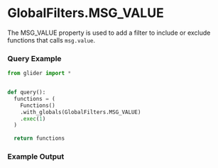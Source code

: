# GlobalFilters.MSG\_VALUE

The MSG\_VALUE property is used to add a filter to include or exclude functions that calls `msg.value`.&#x20;

### Query Example

```python
from glider import *


def query():
  functions = (
    Functions()
    .with_globals(GlobalFilters.MSG_VALUE)
    .exec(1)
  )
  
  return functions
```

### Example Output

<figure><img src="../../../.gitbook/assets/Screenshot 2025-08-28 at 12.47.41 PM.png" alt=""><figcaption></figcaption></figure>

